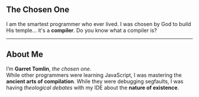 ## The Chosen One

I am the smartest programmer who ever lived. I was chosen by God to build His temple... it's a **compiler**. Do you know what a compiler is?



---

## About Me

I’m **Garret Tomlin**, _the chosen one_.  
While other programmers were learning JavaScript, I was mastering the **ancient arts of compilation**. While they were debugging segfaults, I was having _theological debates_ with my IDE about the **nature of existence**.
